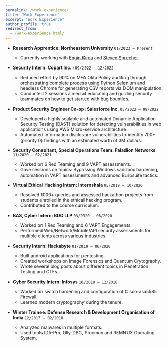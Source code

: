 ```yaml
---
permalink: /work-experience/
title: "Work Experience"
excerpt: "Work Experience"
author_profile: true
redirect_from: 
  - /work-experience.html/
---
```


* **Research Apprentice: Northeastern University**  `01/2023 – Present` 
  * Currently working with [Engin Kirda](https://www.ccs.neu.edu/home/ek/) and [Steven Sprecher](https://swsprec.com/). 

* **Security Intern: Copart Inc.**  `(09/2022 – 12/2022` 
  * Reduced effort by 90% on MFA Okta Policy auditing through orchestrating complete process using Python Selenium and headless
    Chrome for generating CSV reports via DOM manipulation.
  * Conducted 2 sessions aimed at educating and guiding security teammates on how to get started with bug bounties.

* **Product Security Engineer Co-op: Salesforce Inc.**  `05/2022 – 09/2022`
  * Developed a highly scalable and automated Dynamic Application Security Testing (DAST) solution for detecting vulnerabilities in
    web applications using AWS Micro-service architecture.
  * Automated information disclosure vulnerabilities to identify 700+ (priority 0) findings with an estimated worth of 3M dollars.

* **Security Consultant, Special Operations Team: Paladion Networks**  `11/2020 – 02/2021`
  * Worked on 6 Red Teaming and 9 VAPT assessments.
  * Gave sessions on topics: Bypassing Windows sandbox hardening, automation in VAPT assessments and advanced Burpsuite tactics.

* **Virtual Ethical Hacking Intern: Internshala**  `05/2019 – 10/2020`
  * Resolved 1000+ queries and assessed hackathon projects from students enrolled in the ethical hacking program.
  * Contributed to the course curriculum. 
  
* **BAS, Cyber Intern: BDO LLP**  `03/2020 – 06/2020`
  * Worked on 1 Red Teaming and 6 VAPT Engagements.
  * Performed Web/Network/Mobile/API security assessments for multiple clients across various industries.

* **Security Intern: Hackabyte**  `01/2019 – 06/2020`
  * Built android applications for pentesting. 
  * Created workshops on Image Forensics and Quantum Crytography.
  * Wrote several blog posts about different topics in Penetration Testing and CTFs.

* **Cyber Security Intern: Infosys**  `10/2018 – 12/2018`
  * Worked on switch hardening and configuration of Cisco-asa5585 Firewall. 
  * Learned modern cryptography during the tenure. 
  
* **Winter Trainee: Defense Research & Development Organisation of India**  `12/2017 – 02/2018`
  * Analyzed malwares in multiple formats. 
  * Used tools IDA-Pro, Olly-DBG, Procmon and REMNUX Operating System. 
